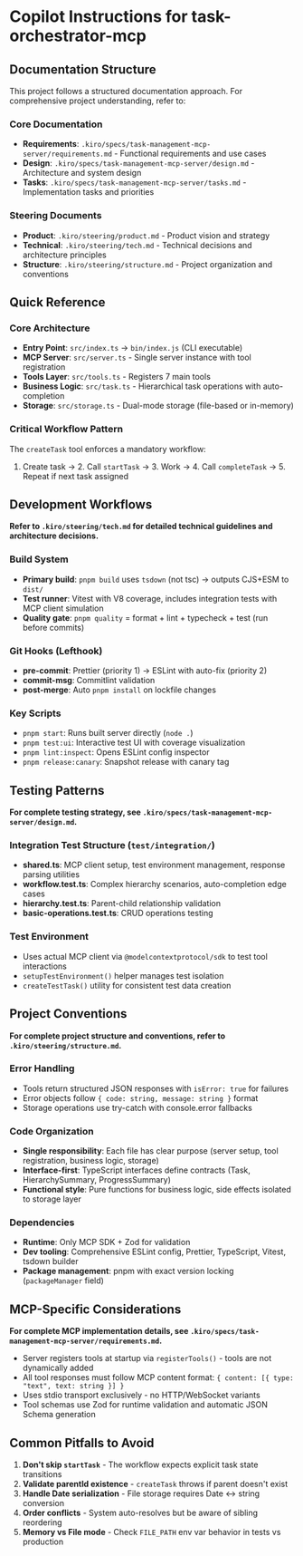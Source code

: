 # Copilot Instructions for task-orchestrator-mcp

## Documentation Structure

This project follows a structured documentation approach. For comprehensive project understanding, refer to:

### Core Documentation

- **Requirements**: `.kiro/specs/task-management-mcp-server/requirements.md` - Functional requirements and use cases
- **Design**: `.kiro/specs/task-management-mcp-server/design.md` - Architecture and system design
- **Tasks**: `.kiro/specs/task-management-mcp-server/tasks.md` - Implementation tasks and priorities

### Steering Documents

- **Product**: `.kiro/steering/product.md` - Product vision and strategy
- **Technical**: `.kiro/steering/tech.md` - Technical decisions and architecture principles
- **Structure**: `.kiro/steering/structure.md` - Project organization and conventions

## Quick Reference

### Core Architecture

- **Entry Point**: `src/index.ts` → `bin/index.js` (CLI executable)
- **MCP Server**: `src/server.ts` - Single server instance with tool registration
- **Tools Layer**: `src/tools.ts` - Registers 7 main tools
- **Business Logic**: `src/task.ts` - Hierarchical task operations with auto-completion
- **Storage**: `src/storage.ts` - Dual-mode storage (file-based or in-memory)

### Critical Workflow Pattern

The `createTask` tool enforces a mandatory workflow:

1. Create task → 2. Call `startTask` → 3. Work → 4. Call `completeTask` → 5. Repeat if next task assigned

## Development Workflows

**Refer to `.kiro/steering/tech.md` for detailed technical guidelines and architecture decisions.**

### Build System

- **Primary build**: `pnpm build` uses `tsdown` (not tsc) → outputs CJS+ESM to `dist/`
- **Test runner**: Vitest with V8 coverage, includes integration tests with MCP client simulation
- **Quality gate**: `pnpm quality` = format + lint + typecheck + test (run before commits)

### Git Hooks (Lefthook)

- **pre-commit**: Prettier (priority 1) → ESLint with auto-fix (priority 2)
- **commit-msg**: Commitlint validation
- **post-merge**: Auto `pnpm install` on lockfile changes

### Key Scripts

- `pnpm start`: Runs built server directly (`node .`)
- `pnpm test:ui`: Interactive test UI with coverage visualization
- `pnpm lint:inspect`: Opens ESLint config inspector
- `pnpm release:canary`: Snapshot release with canary tag

## Testing Patterns

**For complete testing strategy, see `.kiro/specs/task-management-mcp-server/design.md`.**

### Integration Test Structure (`test/integration/`)

- **shared.ts**: MCP client setup, test environment management, response parsing utilities
- **workflow.test.ts**: Complex hierarchy scenarios, auto-completion edge cases
- **hierarchy.test.ts**: Parent-child relationship validation
- **basic-operations.test.ts**: CRUD operations testing

### Test Environment

- Uses actual MCP client via `@modelcontextprotocol/sdk` to test tool interactions
- `setupTestEnvironment()` helper manages test isolation
- `createTestTask()` utility for consistent test data creation

## Project Conventions

**For complete project structure and conventions, refer to `.kiro/steering/structure.md`.**

### Error Handling

- Tools return structured JSON responses with `isError: true` for failures
- Error objects follow `{ code: string, message: string }` format
- Storage operations use try-catch with console.error fallbacks

### Code Organization

- **Single responsibility**: Each file has clear purpose (server setup, tool registration, business logic, storage)
- **Interface-first**: TypeScript interfaces define contracts (Task, HierarchySummary, ProgressSummary)
- **Functional style**: Pure functions for business logic, side effects isolated to storage layer

### Dependencies

- **Runtime**: Only MCP SDK + Zod for validation
- **Dev tooling**: Comprehensive ESLint config, Prettier, TypeScript, Vitest, tsdown builder
- **Package management**: pnpm with exact version locking (`packageManager` field)

## MCP-Specific Considerations

**For complete MCP implementation details, see `.kiro/specs/task-management-mcp-server/requirements.md`.**

- Server registers tools at startup via `registerTools()` - tools are not dynamically added
- All tool responses must follow MCP content format: `{ content: [{ type: "text", text: string }] }`
- Uses stdio transport exclusively - no HTTP/WebSocket variants
- Tool schemas use Zod for runtime validation and automatic JSON Schema generation

## Common Pitfalls to Avoid

1. **Don't skip `startTask`** - The workflow expects explicit task state transitions
2. **Validate parentId existence** - `createTask` throws if parent doesn't exist
3. **Handle Date serialization** - File storage requires Date ↔ string conversion
4. **Order conflicts** - System auto-resolves but be aware of sibling reordering
5. **Memory vs File mode** - Check `FILE_PATH` env var behavior in tests vs production
